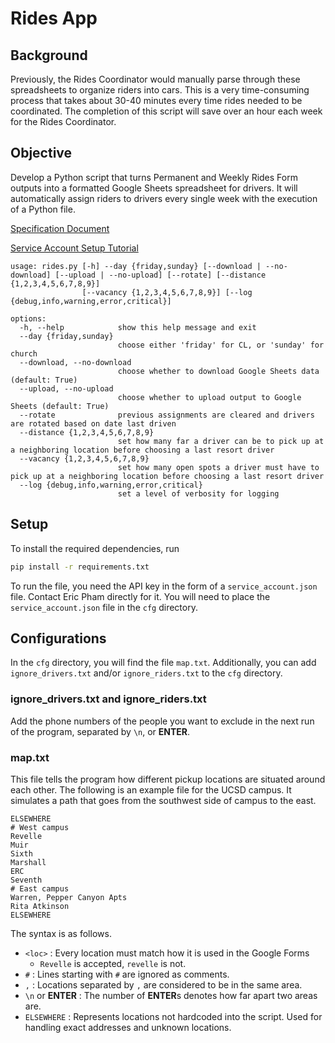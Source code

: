 # Rides App

## Background
Previously, the Rides Coordinator would manually parse through these spreadsheets to organize riders into cars.
This is a very time-consuming process that takes about 30-40 minutes every time rides needed to be coordinated.
The completion of this script will save over an hour each week for the Rides Coordinator.

## Objective
Develop a Python script that turns Permanent and Weekly Rides Form outputs into a formatted Google Sheets spreadsheet for drivers.
It will automatically assign riders to drivers every single week with the execution of a Python file.

[Specification Document](https://docs.google.com/document/d/1Ube_m7H2BMxwY900dqZHqWQX3rRoPFq41DLoNI-5r6w/edit?usp=sharing)

[Service Account Setup Tutorial](https://denisluiz.medium.com/python-with-google-sheets-service-account-step-by-step-8f74c26ed28e)

```
usage: rides.py [-h] --day {friday,sunday} [--download | --no-download] [--upload | --no-upload] [--rotate] [--distance {1,2,3,4,5,6,7,8,9}]
                [--vacancy {1,2,3,4,5,6,7,8,9}] [--log {debug,info,warning,error,critical}]

options:
  -h, --help            show this help message and exit
  --day {friday,sunday}
                        choose either 'friday' for CL, or 'sunday' for church
  --download, --no-download
                        choose whether to download Google Sheets data (default: True)
  --upload, --no-upload
                        choose whether to upload output to Google Sheets (default: True)
  --rotate              previous assignments are cleared and drivers are rotated based on date last driven
  --distance {1,2,3,4,5,6,7,8,9}
                        set how many far a driver can be to pick up at a neighboring location before choosing a last resort driver
  --vacancy {1,2,3,4,5,6,7,8,9}
                        set how many open spots a driver must have to pick up at a neighboring location before choosing a last resort driver
  --log {debug,info,warning,error,critical}
                        set a level of verbosity for logging
```

## Setup
To install the required dependencies, run
```bash
pip install -r requirements.txt
```
To run the file, you need the API key in the form of a `service_account.json` file. Contact Eric Pham directly for it.
You will need to place the `service_account.json` file in the `cfg` directory.

## Configurations
In the `cfg` directory, you will find the file `map.txt`.
Additionally, you can add `ignore_drivers.txt` and/or `ignore_riders.txt` to the `cfg` directory.

### ignore_drivers.txt and ignore_riders.txt
Add the phone numbers of the people you want to exclude in the next run of the program, separated by `\n`, or **ENTER**.

### map.txt
This file tells the program how different pickup locations are situated around each other.
The following is an example file for the UCSD campus.
It simulates a path that goes from the southwest side of campus to the east.
```
ELSEWHERE
# West campus
Revelle
Muir
Sixth
Marshall
ERC
Seventh
# East campus
Warren, Pepper Canyon Apts
Rita Atkinson
ELSEWHERE
```
The syntax is as follows.
- `<loc>` : Every location must match how it is used in the Google Forms
  - `Revelle` is accepted, `revelle` is not.
- `#` : Lines starting with `#` are ignored as comments.
- `,` : Locations separated by `,` are considered to be in the same area.
- `\n` or **ENTER** : The number of **ENTER**s denotes how far apart two areas are.
- `ELSEWHERE` : Represents locations not hardcoded into the script. Used for handling exact addresses and unknown locations.

